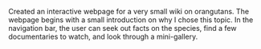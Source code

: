 Created an interactive webpage for a very small wiki on orangutans. The webpage begins with a small
introduction on why I chose this topic. In the navigation bar, the user can seek out facts on the species,
find a few documentaries to watch, and look through a mini-gallery.